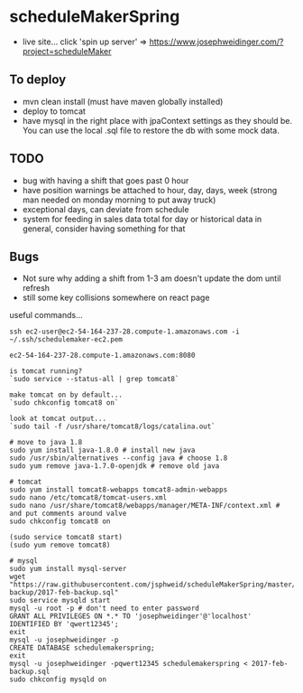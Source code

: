 # scheduleMakerSpring
 - live site... click 'spin up server' => https://www.josephweidinger.com/?project=scheduleMaker

## To deploy
 - mvn clean install (must have maven globally installed)
 - deploy to tomcat
 - have mysql in the right place with jpaContext settings as they should be. You can use the local .sql file to restore the db with some mock data.

## TODO
 - bug with having a shift that goes past 0 hour
 - have position warnings be attached to hour, day, days, week (strong man needed on monday morning to put away truck)
 - exceptional days, can deviate from schedule
 - system for feeding in sales data total for day or historical data in general, consider having something for that
 
## Bugs
 - Not sure why adding a shift from 1-3 am doesn't update the dom until refresh
 - still some key collisions somewhere on react page
 

useful commands...

```
ssh ec2-user@ec2-54-164-237-28.compute-1.amazonaws.com -i ~/.ssh/schedulemaker-ec2.pem

ec2-54-164-237-28.compute-1.amazonaws.com:8080

is tomcat running?
`sudo service --status-all | grep tomcat8`

make tomcat on by default...
`sudo chkconfig tomcat8 on`

look at tomcat output...
`sudo tail -f /usr/share/tomcat8/logs/catalina.out`

# move to java 1.8
sudo yum install java-1.8.0 # install new java
sudo /usr/sbin/alternatives --config java # choose 1.8
sudo yum remove java-1.7.0-openjdk # remove old java

# tomcat
sudo yum install tomcat8-webapps tomcat8-admin-webapps
sudo nano /etc/tomcat8/tomcat-users.xml
sudo nano /usr/share/tomcat8/webapps/manager/META-INF/context.xml # and put comments around valve
sudo chkconfig tomcat8 on

(sudo service tomcat8 start)
(sudo yum remove tomcat8)

# mysql
sudo yum install mysql-server
wget "https://raw.githubusercontent.com/jsphweid/scheduleMakerSpring/master/db-backup/2017-feb-backup.sql"
sudo service mysqld start
mysql -u root -p # don't need to enter password
GRANT ALL PRIVILEGES ON *.* TO 'josephweidinger'@'localhost' IDENTIFIED BY 'qwert12345';
exit
mysql -u josephweidinger -p
CREATE DATABASE schedulemakerspring;
exit
mysql -u josephweidinger -pqwert12345 schedulemakerspring < 2017-feb-backup.sql
sudo chkconfig mysqld on

```